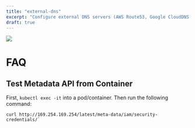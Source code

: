 ```yaml
---
title: "external-dns"
excerpt: "Configure external DNS servers (AWS Route53, Google CloudDNS and others) for Kubernetes Ingresses and Services"
draft: true
---
```

![](/images/61e5a81-external-dns.png)

# FAQ

## Test Metadata API from Container

First, `kubectl exec -it` into a pod/container. Then run the following command:

```
curl http://169.254.169.254/latest/meta-data/iam/security-credentials/`
```
